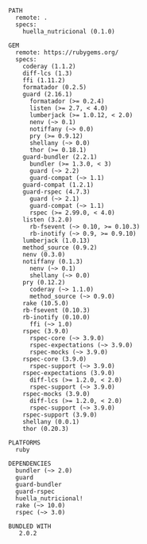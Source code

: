     PATH
      remote: .
      specs:
        huella_nutricional (0.1.0)

    GEM
      remote: https://rubygems.org/
      specs:
        coderay (1.1.2)
        diff-lcs (1.3)
        ffi (1.11.2)
        formatador (0.2.5)
        guard (2.16.1)
          formatador (>= 0.2.4)
          listen (>= 2.7, < 4.0)
          lumberjack (>= 1.0.12, < 2.0)
          nenv (~> 0.1)
          notiffany (~> 0.0)
          pry (>= 0.9.12)
          shellany (~> 0.0)
          thor (>= 0.18.1)
        guard-bundler (2.2.1)
          bundler (>= 1.3.0, < 3)
          guard (~> 2.2)
          guard-compat (~> 1.1)
        guard-compat (1.2.1)
        guard-rspec (4.7.3)
          guard (~> 2.1)
          guard-compat (~> 1.1)
          rspec (>= 2.99.0, < 4.0)
        listen (3.2.0)
          rb-fsevent (~> 0.10, >= 0.10.3)
          rb-inotify (~> 0.9, >= 0.9.10)
        lumberjack (1.0.13)
        method_source (0.9.2)
        nenv (0.3.0)
        notiffany (0.1.3)
          nenv (~> 0.1)
          shellany (~> 0.0)
        pry (0.12.2)
          coderay (~> 1.1.0)
          method_source (~> 0.9.0)
        rake (10.5.0)
        rb-fsevent (0.10.3)
        rb-inotify (0.10.0)
          ffi (~> 1.0)
        rspec (3.9.0)
          rspec-core (~> 3.9.0)
          rspec-expectations (~> 3.9.0)
          rspec-mocks (~> 3.9.0)
        rspec-core (3.9.0)
          rspec-support (~> 3.9.0)
        rspec-expectations (3.9.0)
          diff-lcs (>= 1.2.0, < 2.0)
          rspec-support (~> 3.9.0)
        rspec-mocks (3.9.0)
          diff-lcs (>= 1.2.0, < 2.0)
          rspec-support (~> 3.9.0)
        rspec-support (3.9.0)
        shellany (0.0.1)
        thor (0.20.3)

    PLATFORMS
      ruby

    DEPENDENCIES
      bundler (~> 2.0)
      guard
      guard-bundler
      guard-rspec
      huella_nutricional!
      rake (~> 10.0)
      rspec (~> 3.0)

    BUNDLED WITH
       2.0.2
                               
